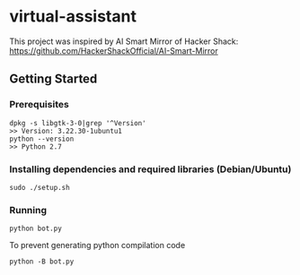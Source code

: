 # virtual-assistant
This project was inspired by AI Smart Mirror of Hacker Shack: https://github.com/HackerShackOfficial/AI-Smart-Mirror

## Getting Started
### Prerequisites
```
dpkg -s libgtk-3-0|grep '^Version'
>> Version: 3.22.30-1ubuntu1
python --version
>> Python 2.7
```
### Installing dependencies and required libraries (Debian/Ubuntu)
```
sudo ./setup.sh
```
### Running
```
python bot.py
```
To prevent generating python compilation code
```
python -B bot.py
```
